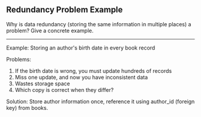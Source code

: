 ## Redundancy Problem Example

Why is data redundancy (storing the same information in multiple places) a problem? Give a concrete example.

---

Example: Storing an author's birth date in every book record

Problems:
1. If the birth date is wrong, you must update hundreds of records
2. Miss one update, and now you have inconsistent data
3. Wastes storage space
4. Which copy is correct when they differ?

Solution: Store author information once, reference it using author_id (foreign key) from books.


